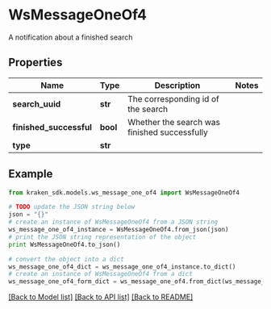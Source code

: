 # WsMessageOneOf4

A notification about a finished search

## Properties
Name | Type | Description | Notes
------------ | ------------- | ------------- | -------------
**search_uuid** | **str** | The corresponding id of the search | 
**finished_successful** | **bool** | Whether the search was finished successfully | 
**type** | **str** |  | 

## Example

```python
from kraken_sdk.models.ws_message_one_of4 import WsMessageOneOf4

# TODO update the JSON string below
json = "{}"
# create an instance of WsMessageOneOf4 from a JSON string
ws_message_one_of4_instance = WsMessageOneOf4.from_json(json)
# print the JSON string representation of the object
print WsMessageOneOf4.to_json()

# convert the object into a dict
ws_message_one_of4_dict = ws_message_one_of4_instance.to_dict()
# create an instance of WsMessageOneOf4 from a dict
ws_message_one_of4_form_dict = ws_message_one_of4.from_dict(ws_message_one_of4_dict)
```
[[Back to Model list]](../README.md#documentation-for-models) [[Back to API list]](../README.md#documentation-for-api-endpoints) [[Back to README]](../README.md)


